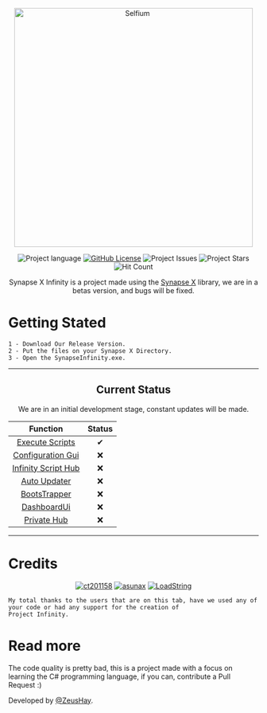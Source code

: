 <p align="center">
    <img width="480px" height="auto" src="https://media.discordapp.net/attachments/742405340397699073/881311465104105512/InfinityLogoV2.png" align="center" alt="Selfium" />
</p>
<p align="center">
    <img alt="Project language" src="https://img.shields.io/badge/language-C%23-success?color=orange&style=for-the-badge"></a>
    <a href="https://github.com/ZeusHay/Synapse-X-Infinity/issues"><img alt="GitHub License" src="https://img.shields.io/github/license/ZeusHay/Synapse-X-Infinity?color=orange&style=for-the-badge"></a>
    <img alt="Project Issues" src="https://img.shields.io/github/issues/ZeusHay/Synapse-X-Infinity?color=orange&style=for-the-badge"></a>
    <img alt="Project Stars" src="https://img.shields.io/github/stars/ZeusHay/Synapse-X-Infinity?color=orange&style=for-the-badge"></a>
    <img alt="Hit Count" src="https://img.shields.io/github/search/ZeusHay/Synapse-X-Infinity/goto?color=orange&label=Hit%20Counter&style=for-the-badge"></a>
    <br />
</p>
<p><center>Synapse X Infinity is a project made using the <a href="https://x.synapse.to/">Synapse X</a> library, we are in a betas version, and bugs will be fixed.</center></p>

# Getting Stated

    1 - Download Our Release Version.
    2 - Put the files on your Synapse X Directory.
    3 - Open the SynapseInfinity.exe.

----------------------------------------------------------------------------------------------

<p align="center">
    <h2 align="center">Current Status</h2>
</b >

<center>We are in an initial development stage, constant updates will be made.</center>

|Function|Status|
|:---------------------------------------------------------------------------------------: | :-------------------------------------------------------------------: |
|[Execute Scripts](https://github.com/ZeusHay/Synapse-X-Infinity) | ✔ |
|[Configuration Gui](https://github.com/ZeusHay/Synapse-X-Infinity) | ❌ |
|[Infinity Script Hub](https://github.com/ZeusHay/Synapse-X-Infinity) | ❌ |
|[Auto Updater](https://github.com/ZeusHay/Synapse-X-Infinity) | ❌ |
|[BootsTrapper](https://github.com/ZeusHay/Synapse-X-Infinity) | ❌ |
|[DashboardUi](https://github.com/ZeusHay/Synapse-X-Infinity) | ❌ |
|[Private Hub](https://github.com/ZeusHay/Synapse-X-Infinity) | ❌ |

---------------------------------------------------------------------------------------

# Credits

<p align="center">
    <a href="https://github.com/ct201158"><img alt="ct201158" src="https://img.shields.io/badge/github-@ct201158-orange?style=for-the-badge"></a>
    <a href="https://github.com/asunax-aaa"><img alt="asunax" src="https://img.shields.io/badge/github-asunax--aaa-orange?style=for-the-badge"></a>
    <a href="https://github.com/"><img alt="LoadString" src="https://img.shields.io/badge/discord-Loadstring%237600-orange?style=for-the-badge"></a>
    <br />
</p>

    My total thanks to the users that are on this tab, have we used any of your code or had any support for the creation of 
    Project Infinity.
# Read more

The code quality is pretty bad, this is a project made with a focus on learning the C# programming language, if you can, contribute a Pull Request :)

Developed by [@ZeusHay](https://github.com/ZeusHay).
</p>
